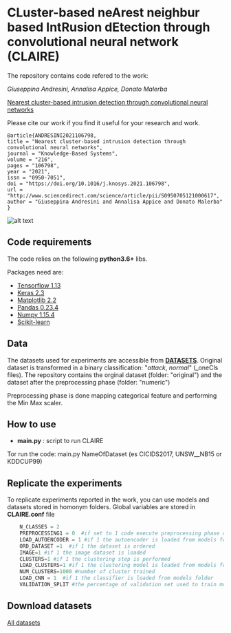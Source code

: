 # CLuster-based neArest neighbur based  IntRusion dEtection through convolutional neural network (CLAIRE)

The repository contains code refered to the work:


_Giuseppina Andresini, Annalisa Appice, Donato Malerba_

[Nearest cluster-based intrusion detection through convolutional neural networks](https://www.sciencedirect.com/science/article/pii/S0950705121000617) 

Please cite our work if you find it useful for your research and work.
```
@article{ANDRESINI2021106798,
title = "Nearest cluster-based intrusion detection through convolutional neural networks",
journal = "Knowledge-Based Systems",
volume = "216",
pages = "106798",
year = "2021",
issn = "0950-7051",
doi = "https://doi.org/10.1016/j.knosys.2021.106798",
url = "http://www.sciencedirect.com/science/article/pii/S0950705121000617",
author = "Giuseppina Andresini and Annalisa Appice and Donato Malerba"
}

```

![alt text](https://ars.els-cdn.com/content/image/1-s2.0-S0950705121000617-gr1_lrg.jpg)

## Code requirements

The code relies on the following **python3.6+** libs.

Packages need are:
* [Tensorflow 1.13](https://www.tensorflow.org/) 
* [Keras 2.3](https://github.com/keras-team/keras) 
* [Matplotlib 2.2](https://matplotlib.org/)
* [Pandas 0.23.4](https://pandas.pydata.org/)
* [Numpy 1.15.4](https://www.numpy.org/)
* [Scikit-learn](https://scikit-learn.org/stable/)

## Data
The datasets used for experiments are accessible from [__DATASETS__](https://drive.google.com/drive/folders/1ztckEt4Yk_CArkVL5y7U6gt7z1Nbl5YC?usp=sharing). Original dataset is transformed in a binary classification: "_attack_, _normal_" (_oneCls files).
The repository contains the orginal dataset (folder: "original") and  the dataset after the preprocessing phase (folder: "numeric") 

Preprocessing phase is done mapping categorical feature and performing the Min Max scaler.

## How to use
* __main.py__ : script to run CLAIRE

 Tor run the code: main.py NameOfDataset (es CICIDS2017, UNSW__NB15 or KDDCUP99)
 
 
  

## Replicate the experiments

To replicate experiments reported in the work, you can use models and datasets stored in homonym folders.
Global variables are stored in __CLAIRE.conf__  file 


```python
    N_CLASSES = 2
    PREPROCESSING1 = 0  #if set to 1 code execute preprocessing phase on original date
    LOAD_AUTOENCODER = 1 #if 1 the autoencoder is loaded from models folder
    ORD_DATASET =1  #if 1 the dataset is ordered
    IMAGE=1 #if 1 the image dataset is loaded
    CLUSTERS=1 #if 1 the clustering step is performed
    LOAD_CLUSTERS=1 #if 1 the clustering model is loaded from models folder
    NUM_CLUSTERS=1000 #number of cluster trained
    LOAD_CNN = 1  #if 1 the classifier is loaded from models folder
    VALIDATION_SPLIT #the percentage of validation set used to train models
```

## Download datasets

[All datasets](https://drive.google.com/drive/folders/1tso6zaSI98NrC64CQurkYnbSm0mLJkoi?usp=sharing)
